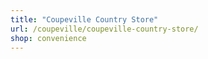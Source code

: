 ```yaml
---
title: "Coupeville Country Store"
url: /coupeville/coupeville-country-store/
shop: convenience
---
```

